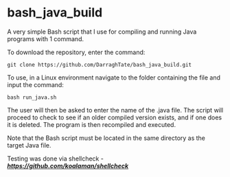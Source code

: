 # bash_java_build

A very simple Bash script that I use for compiling and running Java programs with 1 command.

To download the repository, enter the command:

    git clone https://github.com/DarraghTate/bash_java_build.git

To use, in a Linux environment navigate to the folder containing the file and input the command:

    bash run_java.sh
    
The user will then be asked to enter the name of the .java file. The script will proceed to check to see if an older compiled version exists, and if one does it is deleted. The program is then recompiled and executed.

Note that the Bash script must be located in the same directory as the target Java file.

Testing was done via shellcheck - <i><b>https://github.com/koalaman/shellcheck</b></i>
